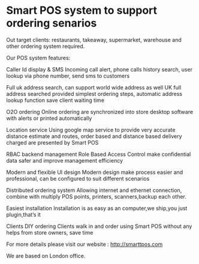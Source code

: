# Smart POS system to support ordering senarios
Out target clients: restaurants, takeaway, supermarket, warehouse and other ordering system required. 

Our POS system features:

Caller Id display & SMS
Incoming call alert, phone calls history search, user lookup via phone number, send sms to customers

Full uk address search, can support world wide address as well
UK full address searched provided simplest ordering steps, automatic address lookup function save client waiting time

O2O ordering
Online ordering are synchronized into store desktop software with alerts or printed automatically

Location service
Using google map service to provide very accurate distance estimate and routes, order based and distance based delivery charged are presented by Smart POS

RBAC backend management
Role Based Access Control make confidential data safer and improve management efficiency

Modern and flexible UI design
Modern design make process easier and professional, can be configured to suit different scenarios

Distributed ordering system
Allowing internet and ethernet connection, combine with multiply POS points, printers, scanners,backup each other.

Easiest installation
Installation is as easy as an computer,we ship,you just plugin,that’s it

Clients DIY ordering
Clients walk in and order using Smart POS without any helps from store owners, save time

For more details please visit our website : http://smarttpos.com

We are based on London office. 
